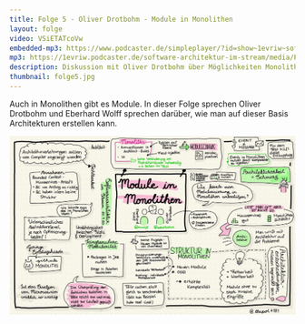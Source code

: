 ```yaml
---
title: Folge 5 - Oliver Drotbohm - Module in Monolithen
layout: folge
video: VSiETATcoVw
embedded-mp3: https://www.podcaster.de/simpleplayer/?id=show~1evriw~software-architektur-im-stream~pod-5fa16de56ac36516126658&v=1604514682
mp3: https://1evriw.podcaster.de/software-architektur-im-stream/media/PodcastDrothbohmModulith.mp3
description: Diskussion mit Oliver Drotbohm über Möglichkeiten Monolithen zu modularisieren.
thumbnail: folge5.jpg
---
```


Auch in Monolithen gibt es Module. In dieser Folge sprechen Oliver
Drotbohm und Eberhard Wolff sprechen darüber, wie man auf dieser Basis
Architekturen erstellen kann.

![Sketchnote](/sketchnotes/folge5.jpg "Sketchnote")
